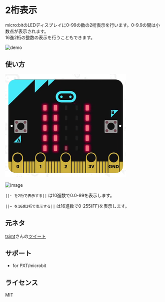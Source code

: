 # 2桁表示

micro:bitのLEDディスプレイに0-99の数の2桁表示を行います。0-9.9の間は小数点が表示されます。  
16進2桁の整数の表示を行うこともできます。

![demo](../../demo.gif)

## 使い方

![demo2](../../demo2.gif)

![image](https://user-images.githubusercontent.com/10735253/116894439-02018980-ac6d-11eb-9265-832879a9de91.png)

``||~ を2桁で表示する||`` は10進数で0.0-99を表示します。

``||~ を16進2桁で表示する||`` は16進数で0-255(FF)を表示します。

## 元ネタ
[tsjmt](https://twitter.com/tsjmt)さんの[ツイート](https://twitter.com/tsjmt/status/1383378812574961668)

## サポート

* for PXT/microbit

## ライセンス

MIT
